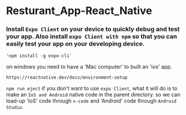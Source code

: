 # Resturant_App-React_Native

### Install `Expo Client` on your device to quickly debug and test your app. Also install `expo Client with npm` so that you can easily test your app on your developing device.
    'npm install -g expo-cli`

on windows you need to have a 'Mac computer' to built an 'ios' app.
   
   ```
   https://reactnative.dev/docs/environment-setup
   ```

`npm run eject` if you don't want to use `expo Client`, what it will do is to make an `IoS and Android` native code in the parent directory. so we can load-up 'IoS' code through `x-code`  and 'Android' code through `Android Studio`.

